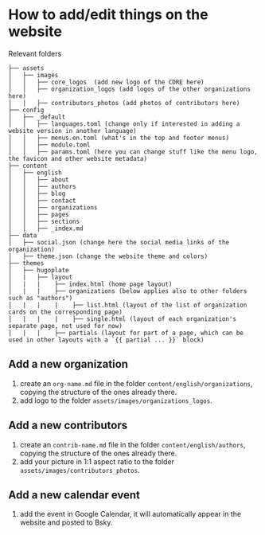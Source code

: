 # How to add/edit things on the website
Relevant folders
```
├── assets
│   ├── images
│   │   ├── core_logos  (add new logo of the CORE here)
│   │   ├── organization_logos (add logos of the other organizations here)
│   │   ├── contributors_photos (add photos of contributors here)
├── config
│   ├── _default
│   │   ├── languages.toml (change only if interested in adding a website version in another language)
│   │   ├── menus.en.toml (what's in the top and footer menus)
│   │   ├── module.toml
│   │   ├── params.toml (here you can change stuff like the menu logo, the favicon and other website metadata)
├── content
│   ├── english
│   │   ├── about
│   │   ├── authors
│   │   ├── blog
│   │   ├── contact
│   │   ├── organizations
│   │   ├── pages
│   │   ├── sections
│   │   ├── _index.md
├── data
│   ├── social.json (change here the social media links of the organization)
│   ├── theme.json (change the website theme and colors)
├── themes
│   ├── hugoplate
│   |   ├── layout
│   |   |    ├── index.html (home page layout)
│   |   |    ├── organizations (below applies also to other folders such as "authors")
│   |   |    |    ├── list.html (layout of the list of organization cards on the corresponding page)
│   |   |    |    ├── single.html (layout of each organization's separate page, not used for now)
│   |   |    ├── partials (layout for part of a page, which can be used in other layouts with a `{{ partial ... }}` block)
```

## Add a new organization
1. create an `org-name.md` file in the folder `content/english/organizations`, copying the structure of the ones already there.
2. add logo to the folder `assets/images/organizations_logos`.

## Add a new contributors
1. create an `contrib-name.md` file in the folder `content/english/authors`, copying the 
structure of the ones already there.
2. add your picture in 1:1 aspect ratio to the folder `assets/images/contributors_photos`.

## Add a new calendar event 
1. add the event in Google Calendar, it will automatically appear in the website and posted to Bsky.
